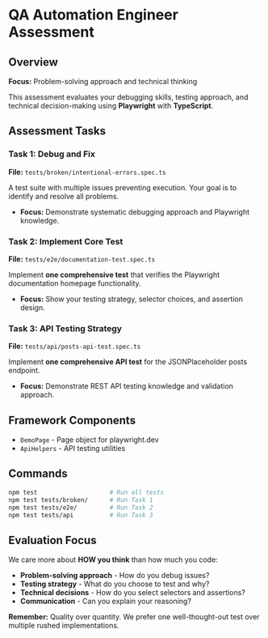 # QA Automation Engineer Assessment

## Overview

**Focus:** Problem-solving approach and technical thinking  

This assessment evaluates your debugging skills, testing approach, and technical decision-making using **Playwright** with **TypeScript**.


## Assessment Tasks

### Task 1: Debug and Fix
**File:** `tests/broken/intentional-errors.spec.ts`

A test suite with multiple issues preventing execution. Your goal is to identify and resolve all problems.

- **Focus:** Demonstrate systematic debugging approach and Playwright knowledge.

### Task 2: Implement Core Test
**File:** `tests/e2e/documentation-test.spec.ts`

Implement **one comprehensive test** that verifies the Playwright documentation homepage functionality.

- **Focus:** Show your testing strategy, selector choices, and assertion design.

### Task 3: API Testing Strategy
**File:** `tests/api/posts-api-test.spec.ts`

Implement **one comprehensive API test** for the JSONPlaceholder posts endpoint.

- **Focus:** Demonstrate REST API testing knowledge and validation approach.

## Framework Components

- `DemoPage` - Page object for playwright.dev
- `ApiHelpers` - API testing utilities

## Commands

```bash
npm test                    # Run all tests
npm test tests/broken/      # Run Task 1
npm test tests/e2e/         # Run Task 2
npm test tests/api          # Run Task 3
```

## Evaluation Focus

We care more about **HOW you think** than how much you code:

- **Problem-solving approach** - How do you debug issues?
- **Testing strategy** - What do you choose to test and why?
- **Technical decisions** - How do you select selectors and assertions?
- **Communication** - Can you explain your reasoning?


**Remember:** Quality over quantity. We prefer one well-thought-out test over multiple rushed implementations.
